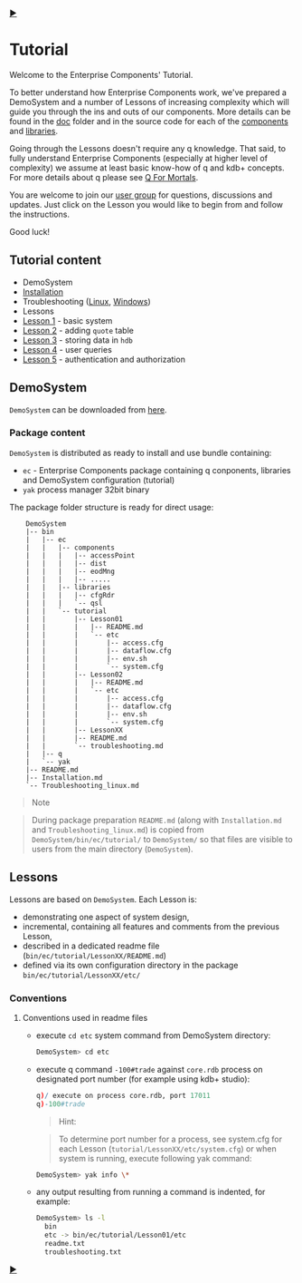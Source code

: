 [:arrow_forward:](Installation.md)

<!----------------------- https://github.com/exxeleron/enterprise-components/tree/master/tutorial/ -------------------->

#                                                   **Tutorial**

<!--------------------------------------------------------------------------------------------------------------------->

Welcome to the Enterprise Components' Tutorial.

To better understand how Enterprise Components work, we've prepared a DemoSystem and a number of Lessons of 
increasing complexity which will guide you through the ins and outs of our components. 
More details can be found in the [doc](../doc) folder and in the source code 
for each of the [components](../components) and [libraries](../libraries).

Going through the Lessons doesn't require any q knowledge. That said, to fully understand 
Enterprise Components (especially at higher level of complexity) we assume at least 
basic know-how of q and kdb+ concepts. For more details about q please see 
[Q For Mortals](http://code.kx.com/wiki/JB:QforMortals2/contents).

You are welcome to join our [user group](https://groups.google.com/d/forum/exxeleron) for questions, 
discussions and updates. Just click on the Lesson you would like to begin from and follow the instructions. 

Good luck!

<!--------------------------------------------------------------------------------------------------------------------->
## Tutorial content

- DemoSystem
 - [Installation](Installation.md)
 - Troubleshooting ([Linux](Troubleshooting_linux.md), [Windows](Troubleshooting_windows.md))
- Lessons
 - [Lesson 1](Lesson01) - basic system
 - [Lesson 2](Lesson02) - adding `quote` table
 - [Lesson 3](Lesson03) - storing data in `hdb`
 - [Lesson 4](Lesson04) - user queries
 - [Lesson 5](Lesson05) - authentication and authorization
 
## DemoSystem
`DemoSystem` can be downloaded from 
[here](https://github.com/exxeleron/enterprise-components/releases).

<!--------------------------------------------------------------------------------------------------------------------->
### Package content

`DemoSystem` is distributed as ready to install and use bundle containing:

- `ec` - Enterprise Components package containing q conponents, libraries and DemoSystem configuration (tutorial)
- `yak` process manager 32bit binary

The package folder structure is ready for direct usage:

```
    DemoSystem
    |-- bin
    |   |-- ec                                  
    |   |   |-- components                      
    |   |   |   |-- accessPoint
    |   |   |   |-- dist
    |   |   |   |-- eodMng
    |   |   |   |-- .....
    |   |   |-- libraries
    |   |   |   |-- cfgRdr
    |   |   |   `-- qsl
    |   |   `-- tutorial
    |   |       |-- Lesson01
    |   |       |   |-- README.md
    |   |       |   `-- etc
    |   |       |       |-- access.cfg
    |   |       |       |-- dataflow.cfg
    |   |       |       |-- env.sh
    |   |       |       `-- system.cfg
    |   |       |-- Lesson02
    |   |       |   |-- README.md
    |   |       |   `-- etc
    |   |       |       |-- access.cfg
    |   |       |       |-- dataflow.cfg
    |   |       |       |-- env.sh
    |   |       |       `-- system.cfg
    |   |       |-- LessonXX
    |   |       |-- README.md
    |   |       `-- troubleshooting.md
    |   |-- q
    |   `-- yak
    |-- README.md
    |-- Installation.md
    `-- Troubleshooting_linux.md
```

> Note 

> During package preparation `README.md` (along with `Installation.md` and `Troubleshooting_linux.md`) 
is copied from `DemoSystem/bin/ec/tutorial/` to `DemoSystem/` so that files are visible to users 
from the main directory (`DemoSystem`).


<!--------------------------------------------------------------------------------------------------------------------->
## Lessons

Lessons are based on `DemoSystem`. Each Lesson is:
- demonstrating one aspect of system design,
- incremental, containing all features and comments from the previous Lesson,
- described in a dedicated readme file (`bin/ec/tutorial/LessonXX/README.md`)
- defined via its own configuration directory in the package `bin/ec/tutorial/LessonXX/etc/`


<!--------------------------------------------------------------------------------------------------------------------->
### Conventions

1. Conventions used in readme files
    - execute `cd etc` system command from DemoSystem directory:

        ```bash
        DemoSystem> cd etc
        ```
    - execute q command `-100#trade` against `core.rdb` process on designated port number (for example using kdb+ studio):

        ```q
        q)/ execute on process core.rdb, port 17011
        q)-100#trade
        ```
        > Hint:
    
        > To determine port number for a process, see system.cfg for each Lesson (`tutorial/LessonXX/etc/system.cfg`) 
           or when system is running, execute following yak command:
  
        ```bash
        DemoSystem> yak info \*
        ```
    
    - any output resulting from running a command is indented, for example:

        ```bash
        DemoSystem> ls -l
          bin
          etc -> bin/ec/tutorial/Lesson01/etc
          readme.txt
          troubleshooting.txt
        ```

<!--------------------------------------------------------------------------------------------------------------------->
[:arrow_forward:](Installation.md)


